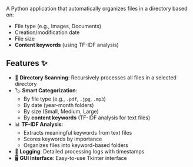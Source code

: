 A Python application that automatically organizes files in a directory based on:
- File type (e.g., Images, Documents)
- Creation/modification date
- File size
- **Content keywords** (using TF-IDF analysis)

## Features ✨

- 📂 **Directory Scanning**: Recursively processes all files in a selected directory
- 🏷️ **Smart Categorization**:
  - By file type (e.g., `.pdf`, `.jpg`, `.mp3`)
  - By date (year-month folders)
  - By size (Small, Medium, Large)
  - By **content keywords** (TF-IDF analysis for text files)
- 📊 **TF-IDF Analysis**:
  - Extracts meaningful keywords from text files
  - Scores keywords by importance
  - Organizes files into keyword-based folders
- 📝 **Logging**: Detailed processing logs with timestamps
- 🖥️ **GUI Interface**: Easy-to-use Tkinter interface
